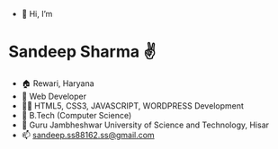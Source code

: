 - 👋 Hi, I’m 
# Sandeep Sharma ✌️
- 🏠 Rewari, Haryana
- 👀 Web Developer
- 👨‍💻 HTML5, CSS3, JAVASCRIPT, WORDPRESS Development 
- 🌱 B.Tech (Computer Science)
- 🏫 Guru Jambheshwar University of Science and Technology, Hisar
- 📫 sandeep.ss88162.ss@gmail.com

<!---
Sandeep8816/Sandeep8816 is a ✨ special ✨ repository because its `README.md` (this file) appears on your GitHub profile.
You can click the Preview link to take a look at your changes.
--->
